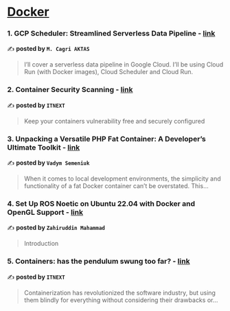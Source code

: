 
<h1><a href=https://medium.com/tag/docker/recommended target="_blank" rel="noopener noreferrer">Docker</a></h1>
<h3>1. GCP Scheduler: Streamlined Serverless Data Pipeline - <a href="https://medium.com/@mucagriaktas/gcp-scheduler-streamlined-serverless-data-pipeline-c232be4d3772" target="_blank" rel="noopener noreferrer">link</a></h3>

✍️ **posted by `M. Cagri AKTAS`**

<blockquote>I’ll cover a serverless data pipeline in Google Cloud. I’ll be using Cloud Run (with Docker images), Cloud Scheduler and Cloud Run.</blockquote>

<h3>2. Container Security Scanning - <a href="https://medium.com/itnext/container-security-scanning-f16b438db58d" target="_blank" rel="noopener noreferrer">link</a></h3>

✍️ **posted by `ITNEXT`**

<blockquote>Keep your containers vulnerability free and securely configured</blockquote>

<h3>3. Unpacking a Versatile PHP Fat Container: A Developer’s Ultimate Toolkit - <a href="https://medium.com/@vadymsemeniuk/unpacking-a-versatile-php-fat-container-a-developers-ultimate-toolkit-4d7df0e61705" target="_blank" rel="noopener noreferrer">link</a></h3>

✍️ **posted by `Vadym Semeniuk`**

<blockquote>When it comes to local development environments, the simplicity and functionality of a fat Docker container can’t be overstated. This…</blockquote>

<h3>4. Set Up ROS Noetic on Ubuntu 22.04 with Docker and OpenGL Support - <a href="https://medium.com/@zahirmd/set-up-ros-noetic-on-ubuntu-22-04-with-docker-and-opengl-support-38aacabccac7" target="_blank" rel="noopener noreferrer">link</a></h3>

✍️ **posted by `Zahiruddin Mahammad`**

<blockquote>Introduction</blockquote>

<h3>5. Containers: has the pendulum swung too far? - <a href="https://medium.com/itnext/containers-has-the-pendulum-swung-too-far-208ad02a6b42" target="_blank" rel="noopener noreferrer">link</a></h3>

✍️ **posted by `ITNEXT`**

<blockquote>Containerization has revolutionized the software industry, but using them blindly for everything without considering their drawbacks or…</blockquote>

